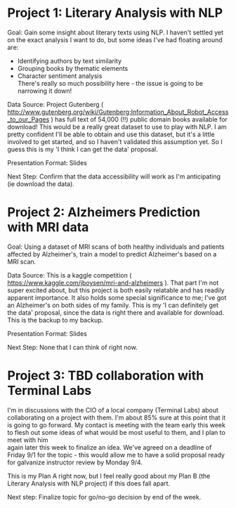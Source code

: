 
# Project 1: Literary Analysis with NLP

Goal: Gain some insight about literary texts using NLP.  I haven't settled yet on the exact analysis I want
to do, but some ideas I've had floating around are:
* Identifying authors by text similarity
* Grouping books by thematic elements
* Character sentiment analysis             
There's really so much possibility here - the issue is going to be narrowing it down!

Data Source: Project Gutenberg 
( http://www.gutenberg.org/wiki/Gutenberg:Information_About_Robot_Access_to_our_Pages ) has full text of 
54,000 (!!) public domain books available for download!  This would be a really great dataset to use to play
with NLP.  I am pretty confident I'll be able to obtain and use this dataset, but it's a little involved to 
get started, and so I haven't validated this assumption yet.  So I guess this is my 'I think I can get the 
data' proposal.

Presentation Format: Slides

Next Step: Confirm that the data accessibility will work as I'm anticipating (ie download the data).



# Project 2: Alzheimers Prediction with MRI data

Goal: Using a dataset of MRI scans of both healthy individuals and patients affected by Alzheimer's, train a 
model to predict Alzheimer's based on a MRI scan.

Data Source: This is a kaggle competition ( https://www.kaggle.com/jboysen/mri-and-alzheimers ).  That part
I'm not super excited about, but this project is both easily relatable and has readily apparent importance. 
It also holds some special significance to me; I've got an Alzheimer's on both sides of my family.  This is 
my 'I can definitely get the data' proposal, since the data is right there and available for download.  This 
is the backup to my backup.

Presentation Format: Slides

Next Step: None that I can think of right now.



# Project 3: TBD collaboration with Terminal Labs

I'm in discussions with the CIO of a local company (Terminal Labs) about collaborating on a project with 
them. I'm about 85% sure at this point that it is going to go forward.  My contact is meeting with the team 
early this week to flesh out some ideas of what would be most useful to them, and I plan to meet with him  
again later this week to finalize an idea.  We've agreed on a deadline of Friday 9/1 for the topic - this 
would allow me to have a solid proposal ready for galvanize instructor review by Monday 9/4.

This is my Plan A right now, but I feel really good about my Plan B (the Literary Analysis with NLP project) if
this does fall apart.  

Next step: Finalize topic for go/no-go decision by end of the week.

